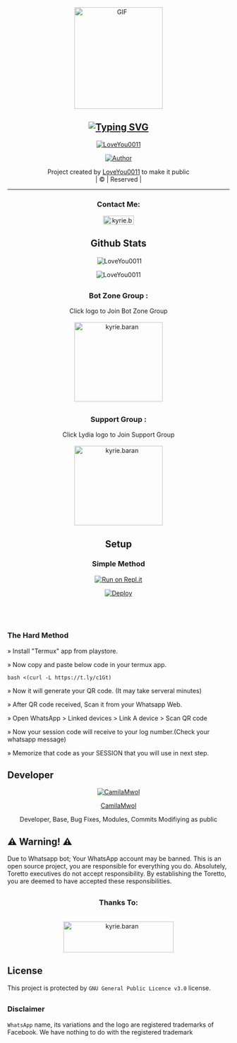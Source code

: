 <div align="center">
        <img src="https://i.imgur.com/eRWsGWk.jpeg" alt="GIF" width="200" height="230"/>
</p>

<div align="center">

## [![Typing SVG](https://readme-typing-svg.herokuapp.com?font=Lemon+milk&color=F7000&lines=Welcome+to+Toretto+Bot+repo;Created+by+LoveYou0011;This+is+the+Best+AI+Chat+bot;With+more+features)](https://bit.ly/2VM4lxF)

 </a>
</p>
<div align="center">
 <p align="center">
<a href="#"><img title="LoveYou0011" src="https://img.shields.io/badge/LoveYou0011-red?colorA=%23ff0000&colorB=%23017e40&style=for-the-badge"></a>
</p>
  <p align="center">
<a href="https://github.com/LoveYou0011"><img title="Author" src="https://img.shields.io/badge/Author-LoveYou0011?color=blue&style=for-the-badge&logo=whatsapp"></a>
</p>
</div>
<p align="center">
Project created by <a href="https://github.com/LoveYou0011">LoveYou0011</a> to make it public
    <br>
       | © |
        Reserved |
    <br> 
</p>

----

<h3 align="center">Contact Me:</h3>
<p align="center">
<a href="https://wa.me/917909139146" target="blank"><img align="center" src="https://img.shields.io/badge/LoveYou0011-red?colorA=%23ff0000&colorB=%23017e40&style=for-the-badge" alt="kyrie.baran" height="20" width="70" /></a>
</p>


</p>
  
## Github Stats

<p align="center">

<p>&nbsp;<img align="center" src="https://github-readme-stats.vercel.app/api?username=LoveYou0011&show_icons=true&theme=dark&locale=en" alt="LoveYou0011" /></p>

<p><img align="center" src="https://github-readme-streak-stats.herokuapp.com/?user=LoveYou0011&theme=dark" alt="LoveYou0011" /></p>
</p>


##
  <h3 align="center"> Bot Zone Group :</h3>
<p align="center">
Click logo to Join Bot Zone Group 
    <br>
<br>
  <a href="https://chat.whatsapp.com/LID4rdRz3g77f3ofxqYkOb" target="blank"><img align="center" src="https://i.imgur.com/WCm2AcP.jpeg" alt="kyrie.baran" height="180" width="200" /></a>
</p>

## 
  <h3 align="center"> Support Group :</h3>
<p align="center">
Click Lydia logo to Join Support Group 
    <br>
<br>
  <a href="https://chat.whatsapp.com/GMLkjdu4k1t9iTGhJSNWFX" target="blank"><img align="center" src="https://i.imgur.com/YlG2w4b.jpeg" alt="kyrie.baran" height="180" width="200" /></a>
</p>
    





## Setup


### Simple Method
  
<div align="center">

[![Run on Repl.it](https://repl.it/badge/github/quiec/whatsAlfa)](https://replit.com/@BlackAmda/Queen-Amdi-QR-Code)

[![Deploy](https://www.herokucdn.com/deploy/button.svg)](https://heroku.com/deploy?template=https://github.com/LoveYou0011/Toretto)
     </div>
<br>
<br >
 



 
 <div align="left">
  

            
##
               
### The Hard Method

» Install "Termux" app from playstore.

» Now copy and paste below code in your termux app.

```bash <(curl -L https://t.ly/c1Gt)```

» Now it will generate your QR code. (It may take serveral minutes)

» After QR code received, Scan it from your Whatsapp Web.

» Open WhatsApp > Linked devices > Link A device > Scan QR code

» Now your session code will receive to your log number.(Check your whatsapp message)

» Memorize that code as your SESSION that you will use in next step.

## Developer
  <div align="center">
    
  [![CamilaMwol](https://github.com/CamilaMwol.png?size=100)](https://github.com/CamilaMwol)  

 [CamilaMwol](https://github.com/CamilaMwol) 
         
Developer, Base, Bug Fixes,  Modules, Commits Modifiying  as   public 
  </div>

## ⚠️ Warning! ⚠️

Due to Whatsapp bot; Your WhatsApp account may be banned.
This is an open source project, you are responsible for everything you do. 
Absolutely, Toretto executives do not accept responsibility.
By establishing the Toretto, you are deemed to have accepted these responsibilities.


##
  <h3 align="center"> Thanks To:</h3>
<p align="center">

    
<br>
  <a href= target="blank"><img align="center" src="https://i.imgur.com/f07b0RU.jpeg" alt="kyrie.baran" height="70" width="250" /></a>
</p>


## License

This project is protected by `GNU General Public Licence v3.0` license.
##

### Disclaimer

`WhatsApp` name, its variations and the logo are registered trademarks of Facebook. We have nothing to do with the registered trademark
